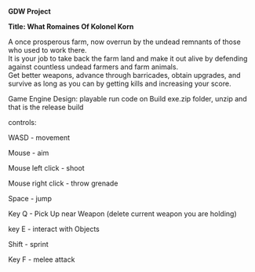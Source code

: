 **GDW Project**

**Title: What Romaines Of Kolonel Korn**

A once prosperous farm, now overrun by the undead remnants of those who used to work there.  
It is your job to take back the farm land and make it out alive by defending against countless undead farmers and farm animals.  
Get better weapons, advance through barricades, obtain upgrades, and survive as long as you can by getting kills and increasing your score.

Game Engine Design: playable run code on Build exe.zip folder, unzip and that is the release build

controls:

WASD - movement

Mouse - aim

Mouse left click - shoot

Mouse right click - throw grenade

Space - jump

Key Q - Pick Up near Weapon (delete current weapon you are holding)

key E - interact with Objects

Shift - sprint

Key F - melee attack
